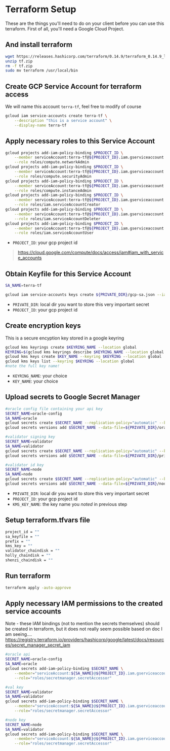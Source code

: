 # Terraform Setup

These are the things you'll need to do on your client before you can use this terraform.  First of all, you'll need a Google Cloud Project.  


## And install terraform
```bash
wget https://releases.hashicorp.com/terraform/0.14.9/terraform_0.14.9_linux_amd64.zip -O tf.zip
unzip tf.zip
rm -f tf.zip
sudo mv terraform /usr/local/bin
```

## Create GCP Service Account for terraform access
We will name this account `terra-tf`, feel free to modify of course
```bash
gcloud iam service-accounts create terra-tf \
    --description "this is a service account" \
    --display-name terra-tf 
```

## Apply necessary roles to this Service Account
```bash
gcloud projects add-iam-policy-binding $PROJECT_ID \
    --member serviceAccount:terra-tf@${PROJECT_ID}.iam.gserviceaccount.com \
    --role roles/compute.networkAdmin
gcloud projects add-iam-policy-binding $PROJECT_ID \
    --member serviceAccount:terra-tf@${PROJECT_ID}.iam.gserviceaccount.com \
    --role roles/compute.securityAdmin
gcloud projects add-iam-policy-binding $PROJECT_ID \
    --member serviceAccount:terra-tf@${PROJECT_ID}.iam.gserviceaccount.com \
    --role roles/compute.instanceAdmin
gcloud projects add-iam-policy-binding $PROJECT_ID \
    --member serviceAccount:terra-tf@${PROJECT_ID}.iam.gserviceaccount.com \
    --role roles/iam.serviceAccountCreator
gcloud projects add-iam-policy-binding $PROJECT_ID \
    --member serviceAccount:terra-tf@${PROJECT_ID}.iam.gserviceaccount.com \
    --role roles/iam.serviceAccountDeleter
gcloud projects add-iam-policy-binding $PROJECT_ID \
    --member serviceAccount:terra-tf@${PROJECT_ID}.iam.gserviceaccount.com \
    --role roles/iam.serviceAccountUser
```
* `PROJECT_ID`: your gcp project id

> https://cloud.google.com/compute/docs/access/iam#iam_with_service_accounts

## Obtain Keyfile for this Service Account
```bash
SA_NAME=terra-tf

gcloud iam service-accounts keys create ${PRIVATE_DIR}/gcp-sa.json --iam-account terra-tf@${PROJECT_ID}.iam.gserviceaccount.com
```
* `PRIVATE_DIR`: local dir you want to store this very important secret
* `PROJECT_ID`: your gcp project id

## Create encryption keys
This is a secure encyption key stored in a google keyring
```bash
gcloud kms keyrings create $KEYRING_NAME --location global
KEYRING=$(gcloud kms keyrings describe $KEYRING_NAME --location global --format=value"(name)")
gcloud kms keys create $KEY_NAME --keyring $KEYRING --location global
gcloud kms keys list --keyring $KEYRING --location global 
#note the full key name!
```
* `KEYRING_NAME`: your choice
* `KEY_NAME`: your choice




## Upload secrets to Google Secret Manager 
```bash
#oracle config file containing your api key
SECRET_NAME=oracle-config
SA_NAME=oracle
gcloud secrets create $SECRET_NAME --replication-policy="automatic" --kms-key-name=$KMS_KEY_NAME
gcloud secrets versions add $SECRET_NAME --data-file=${PRIVATE_DIR}/oracle-default.js

#validator signing key
SECRET_NAME=validator
SA_NAME=validator
gcloud secrets create $SECRET_NAME --replication-policy="automatic" --kms-key-name=$KMS_KEY_NAME
gcloud secrets versions add $SECRET_NAME --data-file=${PRIVATE_DIR}/priv_validator_key.json

#validator id key
SECRET_NAME=node
SA_NAME=node
gcloud secrets create $SECRET_NAME --replication-policy="automatic" --kms-key-name=$KMS_KEY_NAME
gcloud secrets versions add $SECRET_NAME --data-file=${PRIVATE_DIR}/node_key.json
```
* `PRIVATE_DIR`: local dir you want to store this very important secret
* `PROJECT_ID`: your gcp project id
* `KMS_KEY_NAME`: the key name you *noted* in previous step


## Setup terraform.tfvars file
```bash
project_id = ""
sa_keyfile = ""
prefix = ""
kms_key = ""
validator_chaindisk = ""
holly_chaindisk = ""
shenzi_chaindisk = ""
```

## Run terraform
```bash
terraform apply -auto-approve
```


## Apply necessary IAM permissions to the created service accounts
Note - these IAM bindings (not to mention the secrets themselves) should be created in terraform, but it does not really seem possible based on doc I am seeing.... https://registry.terraform.io/providers/hashicorp/google/latest/docs/resources/secret_manager_secret_iam
```bash
#oracle api
SECRET_NAME=oracle-config
SA_NAME=oracle
gcloud secrets add-iam-policy-binding $SECRET_NAME \
    --member="serviceAccount:${SA_NAME}@${PROJECT_ID}.iam.gserviceaccount.com" \
    --role="roles/secretmanager.secretAccessor"

#val key
SECRET_NAME=validator
SA_NAME=validator
gcloud secrets add-iam-policy-binding $SECRET_NAME \
    --member="serviceAccount:${SA_NAME}@${PROJECT_ID}.iam.gserviceaccount.com" \
    --role="roles/secretmanager.secretAccessor"

#node key
SECRET_NAME=node
SA_NAME=validator
gcloud secrets add-iam-policy-binding $SECRET_NAME \
    --member="serviceAccount:${SA_NAME}@${PROJECT_ID}.iam.gserviceaccount.com" \
    --role="roles/secretmanager.secretAccessor"
```